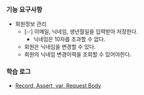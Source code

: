 ### 기능 요구사항

- 회원정보 관리
  - [✅] 이메일, 닉네임, 생년월일을 입력받아 저장한다.
      - 닉네임은 10자를 초과할 수 없다.
  - 회원은 닉네임을 변경할 수 있다.
  - 회원의 닉네임 변경이력을 조회할 수 있어야한다.

### 학습 로그 

- [Record, Assert, var, Request Body](https://github.com/Suxxxxhyun/sns-project/blob/main/learning-log/learning-log.md)
